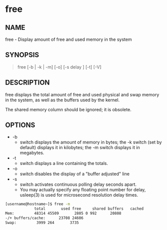 # free

## NAME

free - Display amount of free and used memory in the system

## SYNOPSIS

> free [-b | -k | -m] [-o] [-s delay ] [-t] [-V]

## DESCRIPTION

free displays the total amount of free and used physical and swap memory in the system, as well as the buffers used by the  kernel.

The shared memory column should be ignored; it is obsolete.

## OPTIONS

* -b
  * switch  displays the  amount of memory in bytes; the -k switch (set by default) displays it in kilobytes; the  -m switch displays it in megabytes.
* -t
  * switch displays a line containing the totals.
* -o
  * switch disables the display of a "buffer adjusted" line
* -s
  * switch activates continuous polling delay seconds apart.
  * You may actually specify any floating  point number for delay, usleep(3) is used for microsecond resolution delay times.
  
```bash
[username@hostname~]$ free -m
             total       used free     shared buffers   cached
Mem:         48314 45509       2805 0 992      20808
-/+ buffers/cache:      23708 24606
Swap:         3999 264       3735
```
